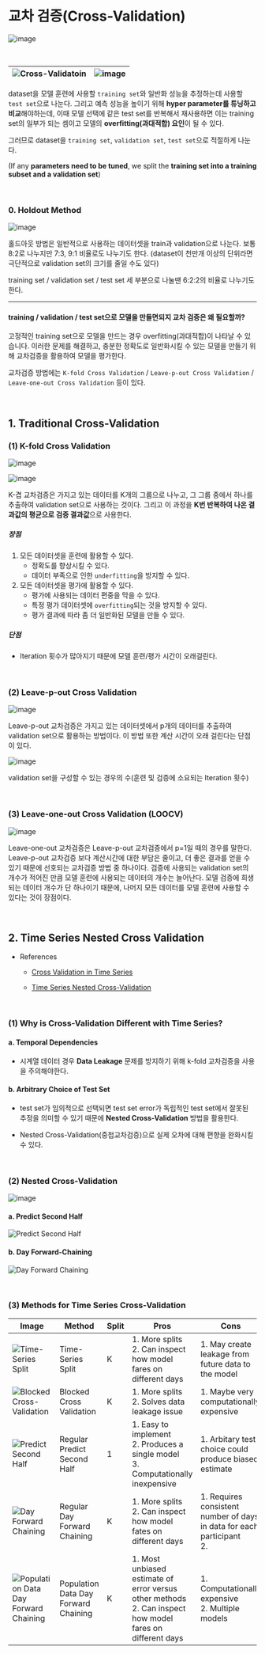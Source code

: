 # 교차 검증(Cross-Validation)

![image](https://user-images.githubusercontent.com/64063767/108304413-55764680-71eb-11eb-83ac-ce2b593fcfdb.png)

<br/>

| ![Cross-Validatoin](https://t1.daumcdn.net/cfile/tistory/994042405E24E8081C) | ![image](https://user-images.githubusercontent.com/64063767/119229320-69b34200-bb52-11eb-85f6-4fff0a018815.png) |
| ------------------------------------------------------------ | ------------------------------------------------------------ |

dataset을 모델 훈련에 사용할 `training set`와 일반화 성능을 추정하는데 사용할 `test set`으로 나눈다. 그리고 예측 성능을 높이기 위해 **hyper parameter를 튜닝하고 비교**해야하는데, 이때 모델 선택에 같은 test set를 반복해서 재사용하면 이는 training set의 일부가 되는 셈이고 모델의 **overfitting(과대적합) 요인**이 될 수 있다.

그러므로 dataset을 `training set`, `validation set`, `test set`으로 적절하게 나눈다.

(If any **parameters need to be tuned**, we split the **training set into a training subset and a validation set**)

<br/>

### 0. Holdout Method

![image](https://user-images.githubusercontent.com/64063767/108305117-b6eae500-71ec-11eb-9154-5984c29f2215.png)

홀드아웃 방법은 일반적으로 사용하는 데이터셋을 train과 validation으로 나눈다. 보통 8:2로 나누지만 7:3, 9:1 비율로도 나누기도 한다. (dataset이 천만개 이상의 단위라면 극단적으로 validation set의 크기를 줄일 수도 있다)

training set / validation set / test set 세 부분으로 나눌땐 6:2:2의 비율로 나누기도 한다.

<hr/>

#### training / validation / test set으로 모델을 만들면되지 교차 검증은 왜 필요할까?

고정적인 training set으로 모델을 만드는 경우 overfitting(과대적합)이 나타날 수 있습니다. 이러한 문제를 해결하고, 충분한 정확도로 일반화시킬 수 있는 모델을 만들기 위해 교차검증을  활용하여 모델을 평가한다.

교차검증 방법에는 `K-fold Cross Validation` / `Leave-p-out Cross Validation` / `Leave-one-out Cross Validation` 등이 있다. 

<br/>

## 1. Traditional Cross-Validation

### (1) K-fold Cross Validation

![image](https://user-images.githubusercontent.com/64063767/108306290-32e62c80-71ef-11eb-851c-d3fd3aac6d0a.png)

![image](https://user-images.githubusercontent.com/64063767/108306479-940e0000-71ef-11eb-8030-f993a28057d3.png)

K-겹 교차검증은 가지고 있는 데이터를 K개의 그룹으로 나누고, 그 그룹 중에서 하나를 추출하여 validation set으로 사용하는 것이다. 그리고 이 과정을 **K번 반복하여 나온 결과값의 평균으로 검증 결과값**으로 사용한다.

##### 장점

1. 모든 데이터셋을 훈련에 활용할 수 있다.
   - 정확도를 향상시킬 수 있다.
   - 데이터 부족으로 인한 `underfitting`을 방지할 수 있다.
2. 모든 데이터셋을 평가에 활용할 수 있다.
   - 평가에 사용되는 데이터 편중을 막을 수 있다.
   - 특정 평가 데이터셋에 `overfitting`되는 것을 방지할 수 있다.
   - 평가 결과에 따라 좀 더 일반화된 모델을 만들 수 있다.

##### 단점

- Iteration 횟수가 많아지기 때문에 모델 훈련/평가 시간이 오래걸린다.

<br/>

### (2) Leave-p-out Cross Validation

![image](https://user-images.githubusercontent.com/64063767/108307451-1ea32f00-71f1-11eb-9c1a-1151537f34f2.png)

Leave-p-out 교차검증은 가지고 있는 데이터셋에서 p개의 데이터를 추출하여 validation set으로 활용하는 방법이다. 이 방법 또한 계산 시간이 오래 걸린다는 단점이 있다.

![image](https://user-images.githubusercontent.com/64063767/108309668-4dbb9f80-71f5-11eb-8f74-ab977487505e.png)

validation set을 구성할 수 있는 경우의 수(훈련 및 검증에 소요되는 Iteration 횟수)

<br/>

### (3) Leave-one-out Cross Validation (LOOCV)

![image](https://user-images.githubusercontent.com/64063767/108307051-c10ee280-71f0-11eb-8101-dee4f926720a.png)

Leave-one-out 교차검증은 Leave-p-out 교차검증에서 p=1일 때의 경우를 말한다. Leave-p-out 교차검증 보다 계산시간에 대한 부담은 줄이고, 더 좋은 결과를 얻을 수 있기 때문에 선호되는 교차검증 방법 중 하나이다. 검증에 사용되는 validation set의 개수가 적어진 만큼 모델 훈련에 사용되는 데이터의 개수는 늘어난다. 모델 검증에 희생되는 데이터 개수가 단 하나이기 때문에, 나머지 모든 데이터를 모델 훈련에 사용할 수 있다는 것이 장점이다.

<br/>

## 2. Time Series Nested Cross Validation

- References

  - [Cross Validation in Time Series](https://medium.com/@soumyachess1496/cross-validation-in-time-series-566ae4981ce4)

  - [Time Series Nested Cross-Validation](https://towardsdatascience.com/time-series-nested-cross-validation-76adba623eb9)

<br/>

### (1) Why is Cross-Validation Different with Time Series?

#### a. Temporal Dependencies

- 시계열 데이터 경우 **Data Leakage** 문제를 방지하기 위해 k-fold 교차검증을 사용을 주의해야한다.

#### b. Arbitrary Choice of Test Set

- test set가 임의적으로 선택되면 test set error가 독립적인 test set에서 잘못된 추정을 의미할 수 있기 때문에 **Nested Cross-Validation** 방법을 활용한다.

- Nested Cross-Validation(중첩교차검증)으로 실제 오차에 대해 편향을 완화시킬 수 있다.

<br/>

### (2) Nested Cross-Validation

![image](https://user-images.githubusercontent.com/64063767/119229802-8e101e00-bb54-11eb-924f-0f72175a74a0.png)

#### a. Predict Second Half

![Predict Second Half](https://miro.medium.com/max/700/1*bkHYVCA4uD3k4FieJ-Nfjw.png)

#### b. Day Forward-Chaining

![Day Forward Chaining](https://miro.medium.com/max/700/1*gYTT2d-Suszciijr10l7iQ.png)

<br/>

### (3) Methods for Time Series Cross-Validation

| Image                                                        | Method                               | Split | Pros                                                         | Cons                                                         |
| ------------------------------------------------------------ | ------------------------------------ | ----- | ------------------------------------------------------------ | ------------------------------------------------------------ |
| ![Time-Series Split](https://miro.medium.com/max/599/1*XcqvKVTQ6U_zszSD52lSqA.png) | Time-Series Split                    | K     | 1. More splits<br />2. Can inspect how model fares on different days | 1. May create leakage from future data to the model          |
| ![Blocked Cross-Validation](https://miro.medium.com/max/605/1*QJaeOqGfe_vKbpmT882APA.png) | Blocked Cross Validation             | K     | 1. More splits<br />2. Solves data leakage issue             | 1. Maybe very computationally expensive                      |
| ![Predict Second Half](https://miro.medium.com/max/700/1*bkHYVCA4uD3k4FieJ-Nfjw.png) | Regular Predict Second Half          | 1     | 1. Easy to implement<br />2. Produces a single model<br />3. Computationally inexpensive | 1. Arbitary test choice could produce biased estimate        |
| ![Day Forward Chaining](https://miro.medium.com/max/700/1*gYTT2d-Suszciijr10l7iQ.png) | Regular Day Forward Chaining         | K     | 1. More splits<br />2. Can inspect how model fates on different days | 1. Requires consistent number of days in data for each participant<br />2. |
| ![Population Data Day Forward Chaining](https://miro.medium.com/max/700/1*TfN4j6EpTH2d-PbrSc03sQ.png) | Population Data Day Forward Chaining | K     | 1. Most unbiased estimate of error versus other methods<br />2. Can inspect how model fares on different days | 1. Computationally expensive<br />2. Multiple models         |

